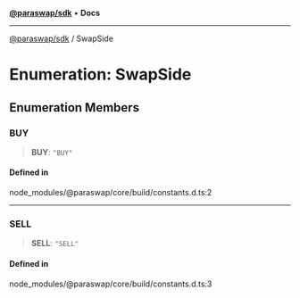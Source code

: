 [**@paraswap/sdk**](../README.md) • **Docs**

***

[@paraswap/sdk](../globals.md) / SwapSide

# Enumeration: SwapSide

## Enumeration Members

### BUY

> **BUY**: `"BUY"`

#### Defined in

node\_modules/@paraswap/core/build/constants.d.ts:2

***

### SELL

> **SELL**: `"SELL"`

#### Defined in

node\_modules/@paraswap/core/build/constants.d.ts:3
